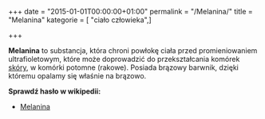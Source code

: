 +++
date = "2015-01-01T00:00:00+01:00"
permalink = "/Melanina/"
title = "Melanina"
kategorie = [ "ciało człowieka",]

+++

**Melanina** to substancja, która chroni powłokę ciała przed promieniowaniem ultrafioletowym, które może doprowadzić do przekształcania komórek [skóry](/atopedia/Skóra "wikilink"), w komórki potomne (rakowe). Posiada brązowy barwnik, dzięki któremu opalamy się właśnie na brązowo.

**Sprawdź hasło w wikipedii:**

-   [Melanina](/atopedia/wikipedia:Melanina "wikilink")
